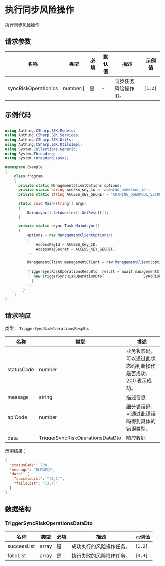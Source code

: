 # 执行同步风险操作

<!--
  警告⚠️：
  不要直接修改该文档，
  https://github.com/Authing/authing-docs-factory
  使用该项目进行生成
-->

<LastUpdated />

执行同步风险操作

## 请求参数

| 名称 | 类型 | 必填 | 默认值 | 描述 | 示例值 |
| ---- | ---- | ---- | ---- | ---- | ---- |
| syncRiskOperationIds | number[] | 是 | - | 同步任务风险操作 ID。   | `[1,2]` |


## 示例代码

```csharp

using Authing.CSharp.SDK.Models;
using Authing.CSharp.SDK.Services;
using Authing.CSharp.SDK.Utils;
using Authing.CSharp.SDK.UtilsImpl;
using System.Collections.Generic;
using System.Threading;
using System.Threading.Tasks;

namespace Example
{
    class Program
    {
      private static ManagementClientOptions options;
      private static string ACCESS_Key_ID = "AUTHING_USERPOOL_ID";
      private static string ACCESS_KEY_SECRET = "AUTHING_USERPOOL_SECRET";

      static void Main(string[] args)
      {
          MainAsync().GetAwaiter().GetResult();
      }

      private static async Task MainAsync()
      {
          options = new ManagementClientOptions()
          {
              AccessKeyId = ACCESS_Key_ID,
              AccessKeySecret = ACCESS_KEY_SECRET,
          };

          ManagementClient managementClient = new ManagementClient(options);
        
          TriggerSyncRiskOperationsRespDto  result = await managementClient.TriggerSyncRiskOperations
          (  new TriggerSyncRiskOperationDto{                  SyncRiskOperationIds= new List<string>{"1","2",} ,
            }
          );
        }
    }
}

```



## 请求响应

类型： `TriggerSyncRiskOperationsRespDto`

| 名称 | 类型 | 描述 |
| ---- | ---- | ---- |
| statusCode | number | 业务状态码，可以通过此状态码判断操作是否成功，200 表示成功。 |
| message | string | 描述信息 |
| apiCode | number | 细分错误码，可通过此错误码得到具体的错误类型。 |
| data | <a href="#TriggerSyncRiskOperationsDataDto">TriggerSyncRiskOperationsDataDto</a> | 响应数据 |



示例结果：

```json
{
  "statusCode": 200,
  "message": "操作成功",
  "data": {
    "successList": "[1,2]",
    "faildList": "[3,4]"
  }
}
```

## 数据结构


### <a id="TriggerSyncRiskOperationsDataDto"></a> TriggerSyncRiskOperationsDataDto

| 名称 | 类型 | 必填 | 描述 | 示例值 |
| ---- |  ---- | ---- | ---- | ---- |
| successList | array | 是 | 成功执行的风险操作任务。  |  `[1,2]` |
| faildList | array | 是 | 执行失败的风险操作任务。  |  `[3,4]` |



